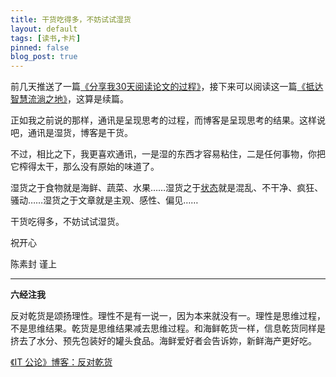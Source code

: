 ```yaml
---
title: 干货吃得多，不妨试试湿货
layout: default
tags: [读书,卡片]
pinned: false
blog_post: true
---
```



前几天推送了一篇[《分享我30天阅读论文的过程》](http://mesule.com/2016/03/read-paper-a-month)，接下来可以阅读这一篇[《抵达智慧流淌之地》](http://cnfeat.com/blog/2016/04/05/find-paper/)，这算是续篇。

正如我之前说的那样，通讯是呈现思考的过程，而博客是呈现思考的结果。这样说吧，通讯是湿货，博客是干货。

不过，相比之下，我更喜欢通讯，一是湿的东西才容易粘住，二是任何事物，你把它榨得太干，那么没有原始的味道了。

湿货之于食物就是海鲜、蔬菜、水果……湿货之于[状态](https://apple4us.com/2013/11/wet-podcast-itgonglun/)就是混乱、不干净、疯狂、骚动……湿货之于文章就是主观、感性、偏见……

干货吃得多，不妨试试湿货。


祝开心

陈素封 谨上

----

**六经注我**


反对乾货是颂扬理性。理性不是有一说一，因为本来就没有一。理性是思维过程，不是思维结果。乾货是思维结果减去思维过程。和海鲜乾货一样，信息乾货同样是挤去了水分、预先包装好的罐头食品。海鲜爱好者会告诉妳，新鲜海产更好吃。

[《IT 公论》博客：反对乾货](http://zhuanlan.zhihu.com/p/20633914)




